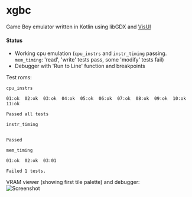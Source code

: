 # xgbc

Game Boy emulator written in Kotlin using libGDX and [VisUI](https://github.com/kotcrab/vis-editor/wiki/VisUI)

#### Status
* Working cpu emulation (`cpu_instrs` and `instr_timing` passing. `mem_timing`: 'read', 'write' tests pass, some 'modify' tests fail)
* Debugger with 'Run to Line' function and breakpoints

Test roms:
```
cpu_instrs

01:ok  02:ok  03:ok  04:ok  05:ok  06:ok  07:ok  08:ok  09:ok  10:ok  11:ok  

Passed all tests
```

```
instr_timing


Passed
```

```
mem_timing

01:ok  02:ok  03:01  

Failed 1 tests.
```

VRAM viewer (showing first tile palette) and debugger:  
![Screenshot](http://dl.kotcrab.com/img/d/2016-04-20_2341.png)
